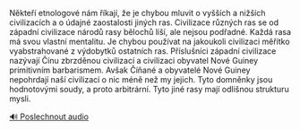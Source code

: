 
Někteří etnologové nám říkají, že je chybou mluvit o vyšších a nižších civilizacích a o údajné zaostalosti jiných ras. Civilizace různých ras se od západní civilizace národů rasy bělochů liší, ale nejsou podřadné. Každá rasa má svou vlastní mentalitu. Je chybou používat na jakoukoli civilizaci měřítko vyabstrahované z výdobytků ostatních ras. Příslušníci západní civilizace nazývají Čínu zbrzděnou civilizací a civilizaci obyvatel Nové Guiney primitivním barbarismem. Avšak Číňané a obyvatelé Nové Guiney nepohrdají naší civilizací o nic méně než my jejich. Tyto domněnky jsou hodnotovými soudy, a proto arbitrární. Tyto jiné rasy mají odlišnou strukturu mysli.

[🔊 Poslechnout audio](/data/7-paragraphs/audio/chapter_25/para_009-Nkte-etnologov-nm-kaj-e-je-chybou-mluvit.mp3)
